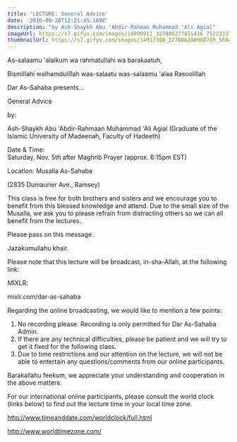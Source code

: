 ```yaml
---
title: 'LECTURE: General Advice'
date: '2016-09-28T12:21:45.169Z'
description: "by Ash-Shaykh Abu 'Abdir-Rahman Muhammad 'Ali Agial"
imageUrl: https://s7.gifyu.com/images/14990911_327086277655436_7522333777924306449_o.jpg_nc_cat104_nc_sid8024bb_nc_ohclBk8NzrFyRwAX9LLbY5_nc_htscontent.fybz1-1.jpg
thumbnailUrl: https://s7.gifyu.com/images/14917308_327086280988769_5684284368693871289_o.jpg_nc_cat101_nc_sid8024bb_nc_ohcz4oymNaZ88kAX_BauTY_nc_htscontent.fybz1-1.jpg
---
```


As-salaamu 'alaikum wa rahmatullahi wa barakaatuh,

Bismillahi walhamdulillah was-salaatu was-salaamu 'alaa Rasoolillah

Dar As-Sahaba presents...

General Advice

by:

Ash-Shaykh Abu 'Abdir-Rahmaan Muhammad 'Ali Agial
(Graduate of the Islamic University of Madeenah, Faculty of Hadeeth)

Date & Time:  
Saturday, Nov. 5th after Maghrib Prayer (approx. 6:15pm EST)

Location:
Musalla As-Sahaba

(2835 Dumaurier Ave., Ramsey)

This class is free for both brothers and sisters and we encourage you to benefit from this blessed knowledge and attend. Due to the small size of the Musalla, we ask you to please refrain from distracting others so we can all benefit from the lectures.

Please pass on this message.

Jazakumullahu khair.

Please note that this lecture will be broadcast, in-sha-Allah, at the following link:

MIXLR:

mixlr.com/dar-as-sahaba

Regarding the online broadcasting, we would like to mention a few points:

1. No recording please. Recording is only permitted for Dar As-Sahaba Admin.
2. If there are any technical difficulties, please be patient and we will try to get it fixed for the following class.
3. Due to time restrictions and our attention on the lecture, we will not be able to entertain any questions/comments from our online participants.

Barakallahu feekum, we appreciate your understanding and cooperation in the above matters.

For our international online participants, please consult the world clock (links below) to find out the lecture time in your local time zone.

http://www.timeanddate.com/worldclock/full.html

http://www.worldtimezone.com/
